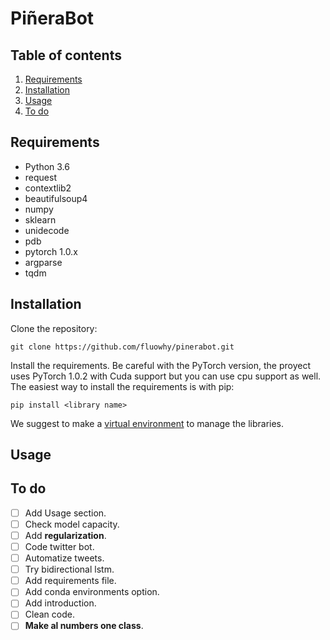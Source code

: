 # PiñeraBot

## Table of contents
1. [Requirements](#requirements)
2. [Installation](#installation)
3. [Usage](#usage)
3. [To do](#todo)

## Requirements <a name="requirements"></a>

* Python 3.6
* request
* contextlib2
* beautifulsoup4
* numpy
* sklearn
* unidecode
* pdb
* pytorch 1.0.x
* argparse
* tqdm

## Installation <a name="installations"></a>

Clone the repository:
```
git clone https://github.com/fluowhy/pinerabot.git
```
Install the requirements. Be careful with the PyTorch version, the proyect uses PyTorch 1.0.2 with Cuda support but you can use cpu support as well. The easiest way to install the requirements is with pip:
```
pip install <library name>
``` 
We suggest to make a [virtual environment](https://virtualenv.pypa.io/en/latest/) to manage the libraries.

## Usage <a name="usage"></a>

## To do <a name="todo"></a>

- [ ] Add Usage section.
- [ ] Check model capacity.
- [ ] Add **regularization**.
- [ ] Code twitter bot.
- [ ] Automatize tweets.
- [ ] Try bidirectional lstm.
- [ ] Add requirements file.
- [ ] Add conda environments option.
- [ ] Add introduction.
- [ ] Clean code.
- [ ] **Make al numbers one class**.